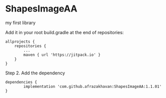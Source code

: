# ShapesImageAA
my first library


Add it in your root build.gradle at the end of repositories:

	allprojects {
		repositories {
			...
			maven { url 'https://jitpack.io' }
		}
	}
Step 2. Add the dependency

	dependencies {
	        implementation 'com.github.afrazakhavan:ShapesImageAA:1.1.01'
	}

